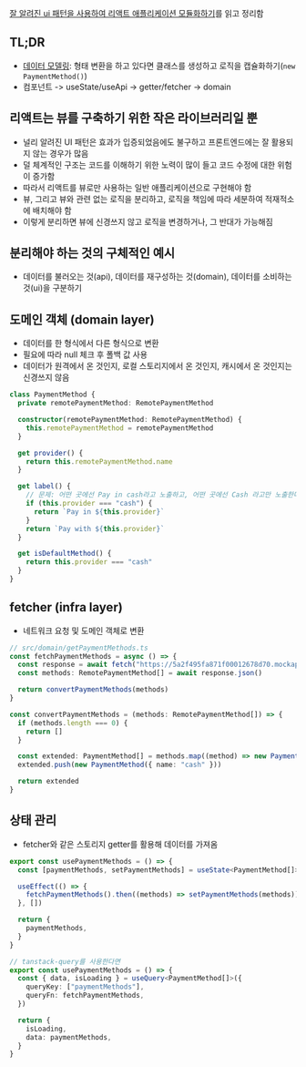 [잘 알려진 ui 패턴을 사용하여 리액트 애플리케이션 모듈화하기](https://velog.io/@eunbinn/modularizing-react-apps)를 읽고 정리함

## TL;DR

- [데이터 모델링](https://velog.io/@eunbinn/modularizing-react-apps#%EB%A1%9C%EC%A7%81%EC%9D%84-%EC%BA%A1%EC%8A%90%ED%99%94%ED%95%98%EB%8A%94-%EB%8D%B0%EC%9D%B4%ED%84%B0-%EB%AA%A8%EB%8D%B8%EB%A7%81): 형태 변환을 하고 있다면 클래스를 생성하고 로직을 캡슐화하기(`new PaymentMethod()`)
- 컴포넌트 -> useState/useApi -> getter/fetcher -> domain

## 리액트는 뷰를 구축하기 위한 작은 라이브러리일 뿐

- 널리 알려진 UI 패턴은 효과가 입증되었음에도 불구하고 프론트엔드에는 잘 활용되지 않는 경우가 많음
- 덜 체계적인 구조는 코드를 이해하기 위한 노력이 많이 들고 코드 수정에 대한 위험이 증가함
- 따라서 리액트를 뷰로만 사용하는 일반 애플리케이션으로 구현해야 함
- 뷰, 그리고 뷰와 관련 없는 로직을 분리하고, 로직을 책임에 따라 세분하여 적재적소에 배치해야 함
- 이렇게 분리하면 뷰에 신경쓰지 않고 로직을 변경하거나, 그 반대가 가능해짐

## 분리해야 하는 것의 구체적인 예시

- 데이터를 불러오는 것(api), 데이터를 재구성하는 것(domain), 데이터를 소비하는 것(ui)을 구분하기

## 도메인 객체 (domain layer)

- 데이터를 한 형식에서 다른 형식으로 변환
- 필요에 따라 null 체크 후 폴백 값 사용
- 데이터가 원격에서 온 것인지, 로컬 스토리지에서 온 것인지, 캐시에서 온 것인지는 신경쓰지 않음

```typescript
class PaymentMethod {
  private remotePaymentMethod: RemotePaymentMethod

  constructor(remotePaymentMethod: RemotePaymentMethod) {
    this.remotePaymentMethod = remotePaymentMethod
  }

  get provider() {
    return this.remotePaymentMethod.name
  }

  get label() {
    // 문제: 어떤 곳에선 Pay in cash라고 노출하고, 어떤 곳에선 Cash 라고만 노출한다면?
    if (this.provider === "cash") {
      return `Pay in ${this.provider}`
    }
    return `Pay with ${this.provider}`
  }

  get isDefaultMethod() {
    return this.provider === "cash"
  }
}
```

## fetcher (infra layer)

- 네트워크 요청 및 도메인 객체로 변환

```typescript
// src/domain/getPaymentMethods.ts
const fetchPaymentMethods = async () => {
  const response = await fetch("https://5a2f495fa871f00012678d70.mockapi.io/api/payment-methods?countryCode=AU")
  const methods: RemotePaymentMethod[] = await response.json()

  return convertPaymentMethods(methods)
}

const convertPaymentMethods = (methods: RemotePaymentMethod[]) => {
  if (methods.length === 0) {
    return []
  }

  const extended: PaymentMethod[] = methods.map((method) => new PaymentMethod(method))
  extended.push(new PaymentMethod({ name: "cash" }))

  return extended
}
```

## 상태 관리

- fetcher와 같은 스토리지 getter를 활용해 데이터를 가져옴

```typescript
export const usePaymentMethods = () => {
  const [paymentMethods, setPaymentMethods] = useState<PaymentMethod[]>([])

  useEffect(() => {
    fetchPaymentMethods().then((methods) => setPaymentMethods(methods))
  }, [])

  return {
    paymentMethods,
  }
}

// tanstack-query를 사용한다면
export const usePaymentMethods = () => {
  const { data, isLoading } = useQuery<PaymentMethod[]>({
    queryKey: ["paymentMethods"],
    queryFn: fetchPaymentMethods,
  })

  return {
    isLoading,
    data: paymentMethods,
  }
}
```
